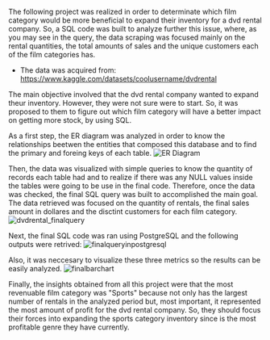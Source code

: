 The following project was realized in order to determinate which film category would be more beneficial to expand their inventory for a dvd rental company. So, a SQL code was built to analyze further this issue, where, as you may see in the query, the data scraping was focused mainly on the rental quantities, the total amounts of sales and the unique customers each of the film categories has.

* The data was acquired from: https://www.kaggle.com/datasets/coolusername/dvdrental

The main objective involved that the dvd rental company wanted to expand theur inventory. However, they were not sure were to start. So, it was proposed to them to figure out which film category will have a better impact on getting more stock, by using SQL.

As a first step, the ER diagram was analyzed in order to know the relationships beetwen the entities that composed this database and to find the primary and foreing keys of each table.
![ER Diagram](https://user-images.githubusercontent.com/131609936/236853848-76c8ec0c-881a-4c9d-99c1-7424bd19d26f.png)

Then, the data was visualized with simple queries to know the quantity of records each table had and to realize if there was any NULL values inside the tables were going to be use in the final code. Therefore, once the data was checked, the final SQL query was built to accomplished the main goal. The data retrieved was focused on the quantity of rentals, the final sales amount in dollares and the disctint customers for each film category.
![dvdrental_finalquery](https://user-images.githubusercontent.com/131609936/236937916-3e7d6d07-ff4c-4e13-b55f-67a5bb310ba8.png)

Next, the final SQL code was ran using PostgreSQL and the following outputs were retrived:
![finalqueryinpostgresql](https://user-images.githubusercontent.com/131609936/236938399-02622b49-2471-43ce-870a-5a81f91f3951.png)

Also, it was neccesary to visualize these three metrics so the results can be easily analyzed.
![finalbarchart](https://user-images.githubusercontent.com/131609936/236938663-8e57b8d4-80eb-4ffe-8f4c-ff6f79aef7da.png)

Finally, the insights obtained from all this project were that the most revenuable film category was "Sports" because not only has the largest number of rentals in the analyzed period but, most important, it represented the most amount of profit for the dvd rental company. So, they should focus their forces into expanding the sports category inventory since is the most profitable genre they have currently.
